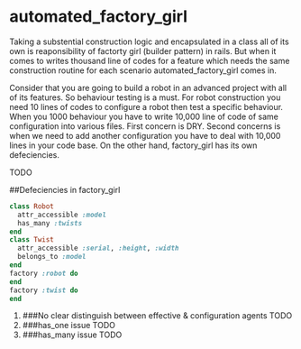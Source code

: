 automated_factory_girl
======================

Taking a substential construction logic and encapsulated in a class all of its own is reaponsibility of factorty girl (builder pattern) in rails. But when it comes to writes thousand line of codes for a feature which needs the same construction routine for each scenario automated_factory_girl comes in.

Consider that you are going to build a robot in an advanced project with all of its features. So behaviour testing is a must. For robot construction you need 10 lines of codes to configure a robot then test a specific behaviour. When you 1000 behaviour you have to write 10,000 line of code of same configuration into various files. First concern is DRY. Second concerns is when we need to add another configuration you have to deal with 10,000 lines in your code base. On the other hand, factory_girl has its own defeciencies.

TODO

##Defeciencies in factory_girl

```ruby
class Robot
  attr_accessible :model
  has_many :twists
end
class Twist
  attr_accessible :serial, :height, :width
  belongs_to :model
end
factory :robot do
end
factory :twist do
end
```

1. ###No clear distinguish between effective & configuration agents
TODO
2. ###has_one issue
TODO
3. ###has_many issue
TODO
